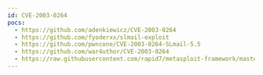 ```yaml
---
id: CVE-2003-0264
pocs:
  - https://github.com/adenkiewicz/CVE-2003-0264
  - https://github.com/fyoderxx/slmail-exploit
  - https://github.com/pwncone/CVE-2003-0264-SLmail-5.5
  - https://github.com/war4uthor/CVE-2003-0264
  - https://raw.githubusercontent.com/rapid7/metasploit-framework/master/modules/exploits/windows/pop3/seattlelab_pass.rb
---
```

